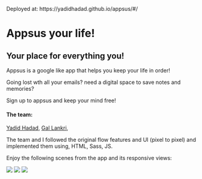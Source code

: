 ﻿<p>Deployed at: https://yadidhadad.github.io/appsus/#/</p>

<h1>Appsus your life!</h1>
<h2>Your place for everything you!</h2>

<p>Appsus is a google like app that helps you keep your life in order! </p>
<p>Going lost wth all your emails? need a digital space to save notes and memories? </p>
<p>Sign up to appsus and keep your mind free! </p>


<h4>
The team:
</h4>
<p>
<a href="https://github.com/YadidHadad">Yadid Hadad</a>, 
<a href="https://github.com/Gal-lankri">Gal Lankri</a>, 
</p>

</p>
The team and I followed the original flow features and UI (pixel to pixel) and implemented them using, HTML, Sass, JS.
</p>

<p>Enjoy the following scenes from the app and its responsive views:</p>

<img src="https://res.cloudinary.com/dnznyz6om/image/upload/v1678012579/3-devices-black_rjij9p.png"/>
<img src="https://res.cloudinary.com/dnznyz6om/image/upload/v1678012579/3-devices-black_1_x0jrq2.png"/>
<img src="https://res.cloudinary.com/dnznyz6om/image/upload/v1678012579/3-devices-black_2_b9bav1.png"/>
